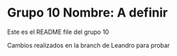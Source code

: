# Grupo 10 Nombre: A definir

Este es el README file del grupo 10

Cambios realizados en la branch de Leandro para probar